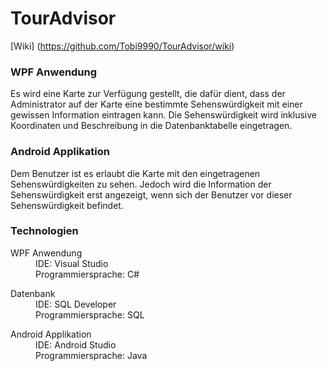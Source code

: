 # TourAdvisor

[Wiki] (https://github.com/Tobi9990/TourAdvisor/wiki)

### WPF Anwendung
Es wird eine Karte zur Verfügung gestellt, die dafür dient, dass der Administrator auf der Karte eine bestimmte Sehenswürdigkeit mit einer gewissen Information eintragen kann. Die Sehenswürdigkeit wird inklusive Koordinaten und Beschreibung in die Datenbanktabelle eingetragen. 
### Android Applikation
Dem Benutzer ist es erlaubt die Karte mit den eingetragenen Sehenswürdigkeiten zu sehen. Jedoch wird die Information der Sehenswürdigkeit erst angezeigt, wenn sich der Benutzer vor dieser Sehenswürdigkeit befindet. 
### Technologien
<dl>
  <dt> WPF Anwendung </dt>
  <dd>IDE: Visual Studio</dd>
  <dd>Programmiersprache: C# </dd>
</dl>
<dl>
  <dt>Datenbank</dt>
  <dd>IDE: SQL Developer</dd>
  <dd>Programmiersprache: SQL </dd>
</dl>
<dl>
  <dt>Android Applikation </dt>
  <dd>IDE: Android Studio </dd>
  <dd>Programmiersprache: Java  </dd>
</dl>






